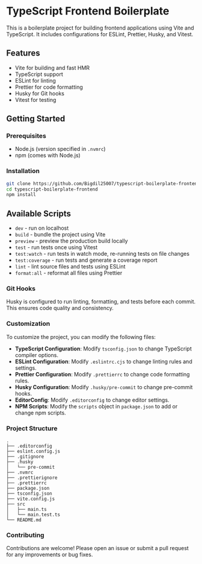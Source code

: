 # TypeScript Frontend Boilerplate

This is a boilerplate project for building frontend applications using Vite and TypeScript. It includes configurations for ESLint, Prettier, Husky, and Vitest.

## Features

- Vite for building and fast HMR
- TypeScript support
- ESLint for linting
- Prettier for code formatting
- Husky for Git hooks
- Vitest for testing

## Getting Started

### Prerequisites

- Node.js (version specified in `.nvmrc`)
- npm (comes with Node.js)

### Installation

```sh
git clone https://github.com/Bigdil25007/typescript-boilerplate-frontend.git
cd typescript-boilerplate-frontend
npm install
```

## Available Scripts

- `dev` - run on localhost
- `build` - bundle the project using Vite
- `preview` - preview the production build locally
- `test` - run tests once using Vitest
- `test:watch` - run tests in watch mode, re-running tests on file changes
- `test:coverage` - run tests and generate a coverage report
- `lint` - lint source files and tests using ESLint
- `format:all` - reformat all files using Prettier

### Git Hooks

Husky is configured to run linting, formatting, and tests before each commit. This ensures code quality and consistency.

### Customization

To customize the project, you can modify the following files:

- **TypeScript Configuration**: Modify `tsconfig.json` to change TypeScript compiler options.
- **ESLint Configuration**: Modify `.eslintrc.cjs` to change linting rules and settings.
- **Prettier Configuration**: Modify `.prettierrc` to change code formatting rules.
- **Husky Configuration**: Modify `.husky/pre-commit` to change pre-commit hooks.
- **EditorConfig**: Modify `.editorconfig` to change editor settings.
- **NPM Scripts**: Modify the `scripts` object in `package.json` to add or change npm scripts.

### Project Structure

```
.
├── .editorconfig
├── eslint.config.js
├── .gitignore
├── .husky
│   └── pre-commit
├── .nvmrc
├── .prettierignore
├── .prettierrc
├── package.json
├── tsconfig.json
├── vite.config.js
├── src
│   ├── main.ts
│   └── main.test.ts
└── README.md
```

### Contributing

Contributions are welcome! Please open an issue or submit a pull request for any improvements or bug fixes.
